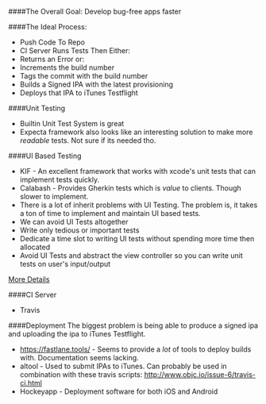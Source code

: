 ####The Overall Goal:
Develop bug-free apps faster

####The Ideal Process:
- Push Code To Repo
- CI Server Runs Tests Then Either:
 - Returns an Error or:
 - Increments the build number
 - Tags the commit with the build number
 - Builds a Signed IPA with the latest provisioning
 - Deploys that IPA to iTunes Testflight

####Unit Testing
 - Builtin Unit Test System is great
 - Expecta framework also looks like an interesting solution to make more _readable_ tests. Not sure if its needed tho.

####UI Based Testing
 - KIF - An excellent framework that works with xcode's unit tests that can implement tests quickly.
 - Calabash - Provides Gherkin tests which is _value_ to clients. Though slower to implement.
 - There is a lot of inherit problems with UI Testing. The problem is, it takes a ton of time to implement and maintain UI based tests.
  - We can avoid UI Tests altogether
  - Write only tedious or important tests
  - Dedicate a time slot to writing UI tests without spending more time then allocated
  - Avoid UI Tests and abstract the view controller so you can write unit tests on user's input/output

  [More Details](UITesting.md)

####CI Server
 - Travis

####Deployment
The biggest problem is being able to produce a signed ipa and uploading the ipa to iTunes Testflight.

 - https://fastlane.tools/ - Seems to provide a *lot* of tools to deploy builds with. Documentation seems lacking.
 - altool - Used to submit IPAs to iTunes. Can probably be used in combination with these travis scripts: http://www.objc.io/issue-6/travis-ci.html
 - Hockeyapp - Deployment software for both iOS and Android
